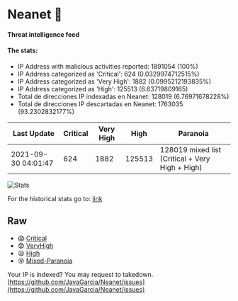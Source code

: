 # Neanet :hocho:
#### Threat intelligence feed
#### The stats:

- IP Address with malicious activities reported: 1891054 (100%)
- IP Address categorized as 'Critical':  624 (0.0329974712515%)
- IP Address categorized as 'Very High':  1882 (0.0995212193835%)
- IP Address categorized as 'High':  125513 (6.63719809165)
- Total de direcciones IP indexadas en Neanet:  128019 (6.76971678228%)
- Total de direcciones IP descartadas en Neanet:  1763035 (93.2302832177%)

| Last Update | Critical | Very High | High | Paranoia |
| --- | --- | --- | --- | --- |
| 2021-09-30 04:01:47 | 624 | 1882 | 125513 | 128019 mixed list (Critical + Very High + High)|

![Stats](https://docs.google.com/spreadsheets/d/e/2PACX-1vSnaNMIXVabIpDJjufMlzH7poXnshF3mgd8Is1g9ytUEzVsP5my4Trn8f-xkoLLQ38xpL3HtmUexLo6/pubchart?oid=501124687&format=image)

For the historical stats go to: [link](/stats.csv)
## Raw
- :scream: [Critical](https://raw.githubusercontent.com/JavaGarcia/Neanet/master/blacklists/neanet_critical.txt)
- :fearful: [VeryHigh](https://raw.githubusercontent.com/JavaGarcia/Neanet/master/blacklists/neanet_veryHigh.txtt)
- :frowning: [High](https://raw.githubusercontent.com/JavaGarcia/Neanet/master/blacklists/neanet_high.txt)
- :dizzy_face: [Mixed-Paranoia](https://raw.githubusercontent.com/JavaGarcia/Neanet/master/blacklists/neanet_all.txt)


Your IP is indexed? You may request to takedown. [https://github.com/JavaGarcia/Neanet/issues](https://github.com/JavaGarcia/Neanet/issues)


































































































































































































































































































































































































































































































































































































































































































































































































































































































































































































































































































































































































































































































































































































































































































































































































































































































































































































































































































































































































































































































































































































































































































































































































































































































































































































































































































































































































































































































































































































































































































































































































































































































































































































































































































































































































































































































































































































































































































































































































































































































































































































































































































































































































































































































































































































































































































































































































































































































































































































































































































































































































































































































































































































































































































































































































































































































































































































































































































































































































































































































































































































































































































































































































































































































































































































































































































































































































































































































































































































































































































































































































































































































































































































































































































































































































































































































































































































































































































































































































































































































































































































































































































































































































































































































































































































































































































































































































































































































































































































































































































































































































































































































































